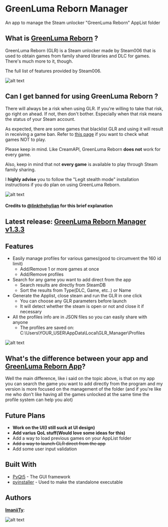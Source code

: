 # GreenLuma Reborn Manager
An app to manage the Steam unlocker "GreenLuma Reborn" AppList folder

## What is [GreenLuma Reborn](https://cs.rin.ru/forum/viewtopic.php?f=29&t=80797) ?
GreenLuma Reborn (GLR) is a Steam unlocker made by Steam006 that is used to obtain games from family shared libraries and DLC for games. There's much more to it, though.

The full list of features provided by Steam006.

![alt text](https://i.imgur.com/D18pz0f.png)

## Can I get banned for using GreenLuma Reborn ?
There will always be a risk when using GLR. If you're willing to take that risk, go right on ahead. If not, then don't bother. Especially when that risk means the status of your Steam account.

As expected, there are some games that blacklist GLR and using it will result in receiving a game ban. Refer to [this page](https://github.com/linkthehylian/GreenLuma-Reborn-App/wiki/Blacklist) if you want to check what games NOT to play.

Please keep in mind. Like CreamAPI, GreenLuma Reborn **does not** work for every game.

Also, keep in mind that not **every game** is available to play through Steam family sharing.

I **highly advise** you to follow the "Legit stealth mode" installation instructions if you do plan on using GreenLuma Reborn.

![alt text](https://i.imgur.com/XSjQFn9.png)

#### Credits to [@linkthehylian](https://github.com/linkthehylian) for this brief explanation

## Latest release: **[GreenLuma Reborn Manager v1.3.3](https://github.com/ImaniiTy/GreenLuma-Reborn-Manager/releases)**

## Features
  * Easily manage profiles for various games(good to circumvent the 160 id limit)
    * Add/Remove 1 or more games at once
    * Add/Remove profiles
  * Search for any game you want to add direct from the app
    * Search results are directly from SteamDB
    * Sort the results from Type(DLC, Game, etc..) or Name
  * Generate the Applist, close steam and run the GLR in one click
    * You can choose any GLR parameters before launch
    * It will detect whether the steam is open or not and close it if necessary
  * All the profiles info are in JSON files so you can easily share with anyone
    * The profiles are saved on: C:\Users\YOUR_USER\AppData\Local\GLR_Manager\Profiles

![alt text](https://i.imgur.com/F4dvAjV.png)
  
## What's the difference between your app and [GreenLuma Reborn App](https://github.com/linkthehylian/GreenLuma-Reborn-App)?
  Well the main difference, like i said on the topic above, is that on my app you can search the game you want to add directly from the program and my version is more focused on the management of the folder (and if you're like me who don't like having all the games unlocked at the same time the profile system can help you alot)
  
## Future Plans
* **Work on the UI(I still suck at UI design)**
* **Add varius QoL stuff(Would love some ideas for this)**
* Add a way to load previous games on your AppList folder
* ~~Add a way to launch GLR direct from the app~~
* Add some user input validation
  
## Built With
* [PyQt5](https://www.riverbankcomputing.com/software/pyqt/intro) - The GUI framework
* [pyinstaller](https://pyinstaller.readthedocs.io/en/stable/index.html) - Used to make the standalone executable

## Authors
[**ImaniiTy**](https://github.com/ImaniiTy):

![alt text](https://i.imgur.com/zmS7oBs.gif)
